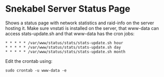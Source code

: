 # Snekabel Server Status Page
Shows a status page with network statistics and raid-info on the server hosting it.
Make sure vnstati is installed on the server, that www-data can access stats-update.sh and that www-data has the cron jobs:
```
* * * * * /var/www/status/stats/stats-update.sh hour
* * * * * /var/www/status/stats/stats-update.sh day
* * * * * /var/www/status/stats/stats-update.sh month
```
Edit the crontab using:
```
sudo crontab -u www-data -e
```
